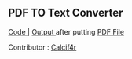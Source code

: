 ## PDF TO Text Converter 
 
 
<a href='./pdf-to-text-converter.py'>Code </a> | <a href='./example.txt'>Output </a>after putting <a href='./example.pdf'>PDF File</a>

Contributor : [Calcif4r](https://github.com/calcif4r)
